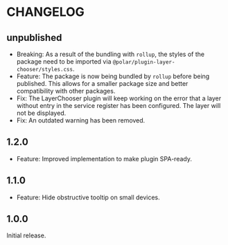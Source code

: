 # CHANGELOG

## unpublished

- Breaking: As a result of the bundling with `rollup`, the styles of the package need to be imported via `@polar/plugin-layer-chooser/styles.css`.
- Feature: The package is now being bundled by `rollup` before being published. This allows for a smaller package size and better compatibility with other packages.
- Fix: The LayerChooser plugin will keep working on the error that a layer without entry in the service register has been configured. The layer will not be displayed.
- Fix: An outdated warning has been removed.

## 1.2.0

- Feature: Improved implementation to make plugin SPA-ready.

## 1.1.0

- Feature: Hide obstructive tooltip on small devices.

## 1.0.0

Initial release.
